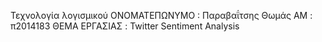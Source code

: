 
Τεχνολογία λογισμικού
ΟΝΟΜΑΤΕΠΩΝΥΜΟ  : Παραβαΐτσης Θωμάς
ΑΜ : π2014183
ΘΕΜΑ ΕΡΓΑΣΙΑΣ : Twitter Sentiment Analysis
